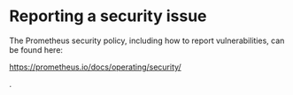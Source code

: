 # Reporting a security issue

The Prometheus security policy, including how to report vulnerabilities, can be
found here:

<https://prometheus.io/docs/operating/security/>

.
